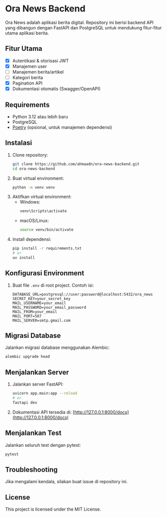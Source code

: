 # Ora News Backend

Ora News adalah aplikasi berita digital. Repository ini berisi backend API yang dibangun dengan FastAPI dan PostgreSQL untuk mendukung fitur-fitur utama aplikasi berita.

## Fitur Utama
- [x] Autentikasi & otorisasi JWT
- [x] Manajemen user
- [ ] Manajemen berita/artikel
- [ ] Kategori berita
- [x] Pagination API
- [x] Dokumentasi otomatis (Swagger/OpenAPI)

## Requirements
- Python 3.12 atau lebih baru
- PostgreSQL
- [Poetry](https://python-poetry.org/) (opsional, untuk manajemen dependensi)

## Instalasi
1. Clone repository:
    ```sh
    git clone https://github.com/ahmaadn/ora-news-backend.git
    cd ora-news-backend
    ```
2. Buat virtual environment:
    ```sh
    python -m venv venv
    ```
3. Aktifkan virtual environment:
    - Windows:
        ```sh
        venv\Scripts\activate
        ```
    - macOS/Linux:
        ```sh
        source venv/bin/activate
        ```
4. Install dependensi:
    ```sh
    pip install -r requirements.txt
    # or
    uv install
    ```

## Konfigurasi Environment
1. Buat file `.env` di root project. Contoh isi:
    ```env
    DATABASE_URL=postgresql://user:password@localhost:5432/ora_news
    SECRET_KEY=your_secret_key
    MAIL_USERNAME=your_email
    MAIL_PASSWORD=your_email_password
    MAIL_FROM=your_email
    MAIL_PORT=587
    MAIL_SERVER=smtp.gmail.com
    ````

## Migrasi Database
Jalankan migrasi database menggunakan Alembic:
```sh
alembic upgrade head
```

## Menjalankan Server
1. Jalankan server FastAPI:
    ```sh
    uvicorn app.main:app --reload
    # or
    fastapi dev
    ```
2. Dokumentasi API tersedia di: [http://127.0.0.1:8000/docs](http://127.0.0.1:8000/docs)

## Menjalankan Test
Jalankan seluruh test dengan pytest:
```sh
pytest
```

## Troubleshooting
Jika mengalami kendala, silakan buat issue di repository ini.

## License

This project is licensed under the MIT License.
